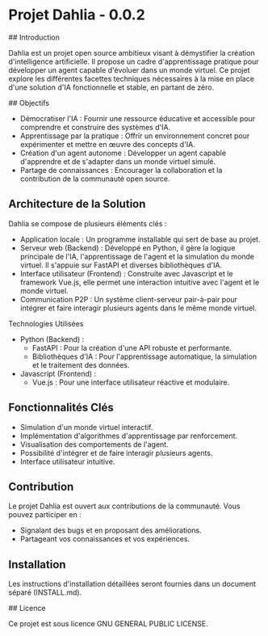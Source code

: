 # Projet Dahlia - 0.0.2

## Introduction

Dahlia est un projet open source ambitieux visant à démystifier la création d'intelligence artificielle. Il propose un cadre d'apprentissage pratique pour développer un agent capable d'évoluer dans un monde virtuel. Ce projet explore les différentes facettes techniques nécessaires à la mise en place d'une solution d'IA fonctionnelle et stable, en partant de zéro.

## Objectifs

- Démocratiser l'IA : Fournir une ressource éducative et accessible pour comprendre et construire des systèmes d'IA.
- Apprentissage par la pratique : Offrir un environnement concret pour expérimenter et mettre en œuvre des concepts d'IA.
- Création d'un agent autonome : Développer un agent capable d'apprendre et de s'adapter dans un monde virtuel simulé.
- Partage de connaissances : Encourager la collaboration et la contribution de la communauté open source.

## Architecture de la Solution

Dahlia se compose de plusieurs éléments clés :

- Application locale : Un programme installable qui sert de base au projet.
- Serveur web (Backend) : Développé en Python, il gère la logique principale de l'IA, l'apprentissage de l'agent et la simulation du monde virtuel. Il s'appuie sur FastAPI et diverses bibliothèques d'IA.
- Interface utilisateur (Frontend) : Construite avec Javascript et le framework Vue.js, elle permet une interaction intuitive avec l'agent et le monde virtuel.
- Communication P2P : Un système client-serveur pair-à-pair pour intégrer et faire interagir plusieurs agents dans le même monde virtuel.

Technologies Utilisées

- Python (Backend) :
    - FastAPI : Pour la création d'une API robuste et performante.
    - Bibliothèques d'IA : Pour l'apprentissage automatique, la simulation et le traitement des données.
- Javascript (Frontend) :
    - Vue.js : Pour une interface utilisateur réactive et modulaire.

## Fonctionnalités Clés

- Simulation d'un monde virtuel interactif.
- Implémentation d'algorithmes d'apprentissage par renforcement.
- Visualisation des comportements de l'agent.
- Possibilité d'intégrer et de faire interagir plusieurs agents.
- Interface utilisateur intuitive.

## Contribution

Le projet Dahlia est ouvert aux contributions de la communauté. Vous pouvez participer en :

- Signalant des bugs et en proposant des améliorations.
- Partageant vos connaissances et vos expériences.

## Installation

Les instructions d'installation détaillées seront fournies dans un document séparé (INSTALL.md).

## Licence

Ce projet est sous licence GNU GENERAL PUBLIC LICENSE.